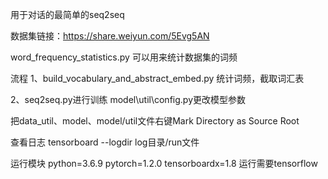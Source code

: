 用于对话的最简单的seq2seq

数据集链接：https://share.weiyun.com/5Evg5AN

word_frequency_statistics.py 可以用来统计数据集的词频

流程
1、build_vocabulary_and_abstract_embed.py 统计词频，截取词汇表

2、seq2seq.py进行训练
    model\util\config.py更改模型参数

把data_util、model、model/util文件右键Mark Directory as Source Root

查看日志
tensorboard --logdir log目录/run文件

运行模块
python=3.6.9
pytorch=1.2.0
tensorboardx=1.8 运行需要tensorflow

